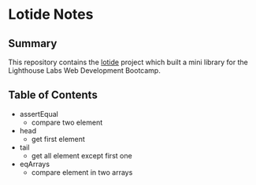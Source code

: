 # Lotide Notes
## Summary
This repository contains the [lotide](https://github.com/yuhaoyann/lotide) project which built a mini library  for the Lighthouse Labs Web Development Bootcamp.
## Table of Contents
* assertEqual
  * compare two element
* head
  * get first element
* tail
  * get all element except first one
* eqArrays
  * compare element in two arrays